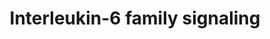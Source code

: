 ---
authors:
- ReactomeTeam
description: The interleukin-6 (IL6) family of cytokines includes IL6, IL11, IL27,
  leukemia inhibitory factor (LIF), oncostatin M (OSM), ciliary neurotrophic factor
  (CNTF), cardiotrophin 1 and 2 (CT-1) and cardiotrophin-like cytokine (CLC) (Heinrich
  et al. 2003, Pflanz et al. 2002). The latest addition to this family is IL31, discovered
  in 2004 (Dillon et al. 2004). The family is defined largely by the shared use of
  the common signal transducing receptor Interleukin-6 receptor subunit beta (IL6ST,
  gp130). The IL31 receptor uniquely does not include this subunit, instead it uses
  the related IL31RA. The members of the IL6 family share very low sequence homology
  but are structurally highly related, forming anti-parallel four-helix bundles with
  a characteristic â€œup-up-down-downâ€� topology (Rozwarski et al. 1994, Cornelissen
  et al. 2012).<br><br>Although each member of the IL6 family signals through a distinct
  receptor complex, their underlying signaling mechanisms are similar. Assembly of
  the receptor complex is followed by activation of receptor-associated Janus kinases
  (JAKs), believed to be constitutively associated with the receptor subunits.Activation
  of JAKs initiates downstream cytoplasmic signaling cascades that involve recruitment
  and phosphorylation of transcription factors of the Signal transducer and activator
  of transcription (STAT) family, which dimerize and translocate to the nucleus where
  they bind enhancer elements of target genes leading to transcriptional activation
  (Nakashima & Taga 1998).<br><br>Negative regulators of IL6 signaling include Suppressor
  of cytokine signals (SOCS) family members and PTPN11 (SHP-2).<br><br>IL6 is a pleiotropic
  cytokine with roles in processes including immune regulation, hematopoiesis, inflammation,
  oncogenesis, metabolic control and sleep. <br><br>IL6 and IL11 bind their corresponding
  specific receptors IL6R and IL11R respectively, resulting in dimeric complexes that
  subsequently associate with IL6ST, leading to IL6ST homodimer formation (in a hexameric
  or higher order complex) and signal initiation. IL6R alpha exists in transmembrane
  and soluble forms. The transmembrane form is mainly expressed by hepatocytes, neutrophils,
  monocytes/macrophages, and some lymphocytes. Soluble forms of IL6R (sIL6R) are also
  expressed by these cells. Two major mechanisms for the production of sIL6R have
  been proposed. Alternative splicing generates a transcript lacking the transmembrane
  domain by using splicing donor and acceptor sites that flank the transmembrane domain
  coding region. This also introduces a frameshift leading to the incorporation of
  10 additional amino acids at the C terminus of sIL6R.A second mechanism for the
  generation of sIL6R is the proteolytic cleavage or 'shedding' of membrane-bound
  IL-6R. Two proteases ADAM10 and ADAM17 are thought to contribute to this (Briso
  et al. 2008). sIL6R can bind IL6 and stimulate cells that express gp130 but not
  IL6R alpha, a process that is termed trans-signaling. This explains why many cells,
  including hematopoietic progenitor cells, neuronal cells, endothelial cells, smooth
  muscle cells, and embryonic stem cells, do not respond to IL6 alone, but show a
  remarkable response to IL6/sIL6R. It is clear that the trans-signaling pathway is
  responsible for the pro-inflammatory activities of IL6 whereas the membrane bound
  receptor governs regenerative and anti-inflammatory IL6 activities<br><br>LIF, CNTF,
  OSM, CTF1, CRLF1 and CLCF1 signal via IL6ST:LIFR heterodimeric receptor complexes
  (Taga & Kishimoto 1997, Mousa & Bakhiet 2013). OSM signals via a receptor complex
  consisting of IL6ST and OSMR. These cytokines play important roles in the regulation
  of complex cellular processes such as gene activation, proliferation and differentiation
  (Heinrich et al. 1998). <br><br>Antibodies have been developed to inhibit IL6 activity
  for the treatment of inflammatory diseases (Kopf et al. 2010).  View original pathway
  at [http://www.reactome.org/PathwayBrowser/#DIAGRAM=6783589 Reactome].
last-edited: 2020-10-09
organisms:
- Homo sapiens
redirect_from:
- /index.php/Pathway:WP4122
- /instance/WP4122
revision: null
schema-jsonld:
- '@context': https://schema.org/
  '@id': https://wikipathways.github.io/pathways/WP4122.html
  '@type': Dataset
  creator:
    '@type': Organization
    name: WikiPathways
  description: The interleukin-6 (IL6) family of cytokines includes IL6, IL11, IL27,
    leukemia inhibitory factor (LIF), oncostatin M (OSM), ciliary neurotrophic factor
    (CNTF), cardiotrophin 1 and 2 (CT-1) and cardiotrophin-like cytokine (CLC) (Heinrich
    et al. 2003, Pflanz et al. 2002). The latest addition to this family is IL31,
    discovered in 2004 (Dillon et al. 2004). The family is defined largely by the
    shared use of the common signal transducing receptor Interleukin-6 receptor subunit
    beta (IL6ST, gp130). The IL31 receptor uniquely does not include this subunit,
    instead it uses the related IL31RA. The members of the IL6 family share very low
    sequence homology but are structurally highly related, forming anti-parallel four-helix
    bundles with a characteristic â€œup-up-down-downâ€� topology (Rozwarski et al.
    1994, Cornelissen et al. 2012).<br><br>Although each member of the IL6 family
    signals through a distinct receptor complex, their underlying signaling mechanisms
    are similar. Assembly of the receptor complex is followed by activation of receptor-associated
    Janus kinases (JAKs), believed to be constitutively associated with the receptor
    subunits.Activation of JAKs initiates downstream cytoplasmic signaling cascades
    that involve recruitment and phosphorylation of transcription factors of the Signal
    transducer and activator of transcription (STAT) family, which dimerize and translocate
    to the nucleus where they bind enhancer elements of target genes leading to transcriptional
    activation (Nakashima & Taga 1998).<br><br>Negative regulators of IL6 signaling
    include Suppressor of cytokine signals (SOCS) family members and PTPN11 (SHP-2).<br><br>IL6
    is a pleiotropic cytokine with roles in processes including immune regulation,
    hematopoiesis, inflammation, oncogenesis, metabolic control and sleep. <br><br>IL6
    and IL11 bind their corresponding specific receptors IL6R and IL11R respectively,
    resulting in dimeric complexes that subsequently associate with IL6ST, leading
    to IL6ST homodimer formation (in a hexameric or higher order complex) and signal
    initiation. IL6R alpha exists in transmembrane and soluble forms. The transmembrane
    form is mainly expressed by hepatocytes, neutrophils, monocytes/macrophages, and
    some lymphocytes. Soluble forms of IL6R (sIL6R) are also expressed by these cells.
    Two major mechanisms for the production of sIL6R have been proposed. Alternative
    splicing generates a transcript lacking the transmembrane domain by using splicing
    donor and acceptor sites that flank the transmembrane domain coding region. This
    also introduces a frameshift leading to the incorporation of 10 additional amino
    acids at the C terminus of sIL6R.A second mechanism for the generation of sIL6R
    is the proteolytic cleavage or 'shedding' of membrane-bound IL-6R. Two proteases
    ADAM10 and ADAM17 are thought to contribute to this (Briso et al. 2008). sIL6R
    can bind IL6 and stimulate cells that express gp130 but not IL6R alpha, a process
    that is termed trans-signaling. This explains why many cells, including hematopoietic
    progenitor cells, neuronal cells, endothelial cells, smooth muscle cells, and
    embryonic stem cells, do not respond to IL6 alone, but show a remarkable response
    to IL6/sIL6R. It is clear that the trans-signaling pathway is responsible for
    the pro-inflammatory activities of IL6 whereas the membrane bound receptor governs
    regenerative and anti-inflammatory IL6 activities<br><br>LIF, CNTF, OSM, CTF1,
    CRLF1 and CLCF1 signal via IL6ST:LIFR heterodimeric receptor complexes (Taga &
    Kishimoto 1997, Mousa & Bakhiet 2013). OSM signals via a receptor complex consisting
    of IL6ST and OSMR. These cytokines play important roles in the regulation of complex
    cellular processes such as gene activation, proliferation and differentiation
    (Heinrich et al. 1998). <br><br>Antibodies have been developed to inhibit IL6
    activity for the treatment of inflammatory diseases (Kopf et al. 2010).  View
    original pathway at [http://www.reactome.org/PathwayBrowser/#DIAGRAM=6783589 Reactome].
  keywords:
  - (TYK2)
  - ADP
  - ATP
  - CBL
  - 'CBL '
  - CLCF1
  - 'CLCF1 '
  - CNTF
  - 'CNTF '
  - CNTF:CNTFR
  - CNTF:CNTFR,CRLF1:CLCF1:CNTFR
  - CNTF:CNTFR,CRLF1:CLCF1:CNTFR:IL6ST:JAK1, JAK2, (TYK2)
  - CNTF:CNTFR,CRLF1:CLCF1:CNTFR:gp130:JAKs:LIFR:JAKs
  - CNTFR
  - 'CNTFR '
  - CNTFR:CRLF1:CLCF1
  - CRLF1
  - 'CRLF1 '
  - CRLF1:CLCF1
  - CTF1
  - 'CTF1 '
  - CTF1:LIFR:JAKs
  - IL-6
  - IL11
  - 'IL11 '
  - IL11RA
  - 'IL11RA '
  - IL11RA:IL11
  - 'IL31 '
  - IL31:IL31RA:JAK1
  - IL31:IL31RA:JAK1:OSMR:JAK1
  - 'IL31RA '
  - IL6
  - 'IL6 '
  - IL6 receptor
  - IL6:IL6R
  - IL6:IL6R-2
  - IL6:IL6R-2:IL6ST-2
  - IL6:IL6RA:IL6RB:JAKs
  - IL6:Tyrosine
  - IL6:sIL6R:IL6RB:JAKs
  - IL6R
  - 'IL6R '
  - IL6R-2
  - 'IL6R-2 '
  - IL6RA:IL6:IL6RB:JAKs
  - IL6ST
  - 'IL6ST '
  - IL6ST-2
  - 'IL6ST-2 '
  - IL6ST:JAK1, JAK2,
  - 'JAK1 '
  - JAK1, JAK2, (TYK2)
  - 'JAK2 '
  - JAKs
  - JAKs:LIFR
  - JAKs:OSMR
  - JAKs:PTPN11
  - JAKs:PTPN11:CBL
  - JAKs:SOCS3
  - JAKs:STAT1,STAT3
  - JAKs:Tyrosine
  - JAKs:Tyrosine/serine phosphorylated STAT1/3
  - JAKs:p-Y546,Y584-PTPN11
  - LIF
  - 'LIF '
  - LIF,OSM receptor
  - LIF,OSM,CTF1
  - LIF:LIFR:JAKs
  - LIFR
  - 'LIFR '
  - LIFR:JAKs,OSMR:JAKs
  - OSM
  - 'OSM '
  - OSM:OSMR,LIFR
  - OSMR
  - 'OSMR '
  - OSMR:JAK1
  - PTPN11
  - 'PTPN11 '
  - SOCS3
  - 'SOCS3 '
  - 'STAT1 '
  - STAT1, STAT3
  - STAT1,STAT3
  - STAT1/3 homo and
  - 'STAT3 '
  - 'TYK2 '
  - Tyrosine
  - complex:gp130
  - dimer,p-Y701-STAT1:p-Y705-STAT3
  - dimer,p-Y705-STAT3
  - heterodimers
  - hexamer:Activated
  - hexamer:JAKs
  - hexameric
  - 'p-5Y-IL6ST-1 '
  - 'p-S727,Y701-STAT1-1 '
  - 'p-Y1007-JAK2 '
  - 'p-Y1034-JAK1 '
  - 'p-Y1054-TYK2 '
  - 'p-Y546,Y584-PTPN11 '
  - p-Y701-STAT1
  - 'p-Y701-STAT1 '
  - p-Y701-STAT1,
  - 'p-Y705,S727-STAT3 '
  - p-Y705-STAT3
  - 'p-Y705-STAT3 '
  - phosphorylated
  - phosphorylated IL6
  - receptor
  - receptor complex
  - receptor:Activated
  - trimer:JAKs
  license: CC0
  name: Interleukin-6 family signaling
seo: CreativeWork
title: Interleukin-6 family signaling
wpid: WP4122
---